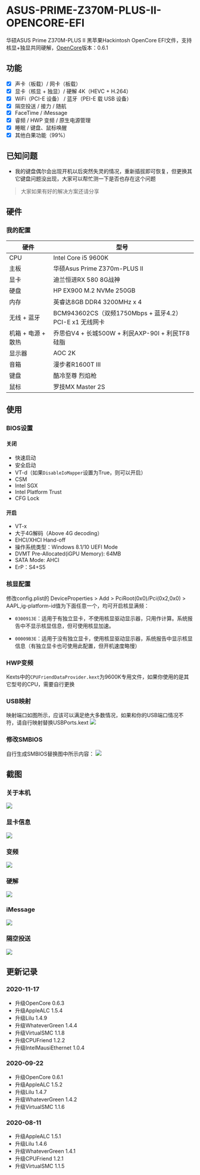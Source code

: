 # ASUS-PRIME-Z370M-PLUS-II-OPENCORE-EFI
华硕ASUS Prime Z370M-PLUS II 黑苹果Hackintosh OpenCore EFI文件，支持核显+独显共同硬解，[OpenCore](https://github.com/acidanthera/OpenCorePkg)版本：0.6.1

## 功能

- [x] 声卡（板载）/ 网卡（板载）
- [x] 显卡（核显 + 独显）/ 硬解 4K（HEVC + H.264）
- [x] WiFi（PCI-E 设备） / 蓝牙（PEI-E 载 USB 设备）
- [x] 隔空投送 / 接力 / 随航
- [x] FaceTime / iMessage
- [x] 睿频 / HWP 变频 / 原生电源管理
- [x] 睡眠 / 键盘、鼠标唤醒
- [x] 其他白果功能（99%）

## 已知问题
- 我的键盘偶尔会出现开机以后突然失灵的情况，重新插拔即可恢复，但更换其它键盘问题没出现，大家可以帮忙测一下是否也存在这个问题

> 大家如果有好的解决方案还请分享

## 硬件

### 我的配置

| 硬件               | 型号                                                   |
| ------------------ | ------------------------------------------------------ |
| CPU                | Intel Core i5 9600K                                    |
| 主板               | 华硕Asus Prime Z370m-PLUS II                           |
| 显卡               | 迪兰恒进RX 580 8G战神                                  |
| 硬盘               | HP EX900 M.2 NVMe 250GB                                |
| 内存               | 英睿达8GB DDR4 3200MHz x 4                             |
| 无线 + 蓝牙        | BCM943602CS（双频1750Mbps + 蓝牙4.2）PCI-E x1 无线网卡 |
| 机箱 + 电源 + 散热 | 乔思伯V4 + 长城500W + 利民AXP-90I + 利民TF8硅脂        |
| 显示器             | AOC 2K                                                 |
| 音箱               | 漫步者R1600T III                                       |
| 键盘               | 酷冷至尊 烈焰枪                                        |
| 鼠标               | 罗技MX Master 2S                                       |




## 使用
### BIOS设置
#### 关闭
- 快速启动
- 安全启动
- VT-d（如果`DisableIoMapper`设置为True，则可以开启）
- CSM
- Intel SGX
- Intel Platform Trust
- CFG Lock

#### 开启
- VT-x
- 大于4G解码（Above 4G decoding）
- EHCI/XHCI Hand-off
- 操作系统类型：Windows 8.1/10 UEFI Mode
- DVMT Pre-Allocated(iGPU Memory): 64MB
- SATA Mode: AHCI
- ErP：S4+S5

### 核显配置

修改config.plist的 DeviceProperties > Add > PciRoot(0x0)/Pci(0x2,0x0) > AAPL,ig-platform-id值为下面任意一个，均可开启核显满频：

* `0300913E`：适用于有独立显卡，不使用核显驱动显示器，只用作计算。系统报告中不显示核显信息，但可使用核显加速。

* `00009B3E`：适用于没有独立显卡，使用核显驱动显示器，系统报告中显示核显信息（有独立显卡也可使用此配置，但开机速度略慢）

### HWP变频

Kexts中的`CPUFriendDataProvider.kext`为9600K专用文件，如果你使用的是其它型号的CPU，需要自行更换

### USB映射

映射端口如图所示，应该可以满足绝大多数情况，如果和你的USB端口情况不符，请自行映射替换USBPorts.kext
![](https://raw.githubusercontent.com/huzhanfei/ASUS-PRIME-Z370M-PLUS-II-OPENCORE-EFI/master/images/USBPorts.png)

### 修改SMBIOS
自行生成SMBIOS替换图中所示内容：
![](https://raw.githubusercontent.com/huzhanfei/ASUS-PRIME-Z370M-PLUS-II-OPENCORE-EFI/master/images/SMBIOS.png)


## 截图
### 关于本机
![](https://raw.githubusercontent.com/huzhanfei/ASUS-PRIME-Z370M-PLUS-II-OPENCORE-EFI/master/images/About.png)
### 显卡信息
![](https://raw.githubusercontent.com/huzhanfei/ASUS-PRIME-Z370M-PLUS-II-OPENCORE-EFI/master/images/DisplayInfo.png)
### 变频
![](https://raw.githubusercontent.com/huzhanfei/ASUS-PRIME-Z370M-PLUS-II-OPENCORE-EFI/master/images/IntelPowerGadget.png)
### 硬解
![](https://raw.githubusercontent.com/huzhanfei/ASUS-PRIME-Z370M-PLUS-II-OPENCORE-EFI/master/images/VideoProc.png)
### iMessage
![](https://raw.githubusercontent.com/huzhanfei/ASUS-PRIME-Z370M-PLUS-II-OPENCORE-EFI/master/images/iMessage.png)
### 隔空投送
![](https://raw.githubusercontent.com/huzhanfei/ASUS-PRIME-Z370M-PLUS-II-OPENCORE-EFI/master/images/AirDrop.png)

## 更新记录
### 2020-11-17
- 升级OpenCore 0.6.3
- 升级AppleALC 1.5.4
- 升级Lilu 1.4.9
- 升级WhateverGreen 1.4.4
- 升级VirtualSMC 1.1.8
- 升级CPUFriend 1.2.2
- 升级IntelMausiEthernet 1.0.4

### 2020-09-22
- 升级OpenCore 0.6.1
- 升级AppleALC 1.5.2
- 升级Lilu 1.4.7
- 升级WhateverGreen 1.4.2
- 升级VirtualSMC 1.1.6

### 2020-08-11
- 升级AppleALC 1.5.1
- 升级Lilu 1.4.6
- 升级WhateverGreen 1.4.1
- 升级CPUFriend 1.2.1
- 升级VirtualSMC 1.1.5